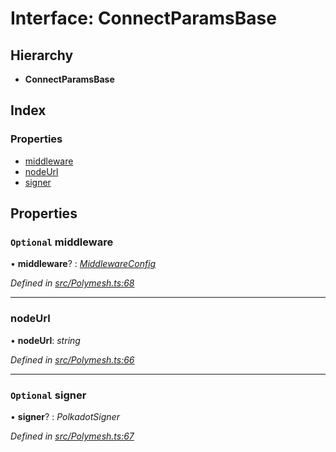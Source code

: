 # Interface: ConnectParamsBase

## Hierarchy

* **ConnectParamsBase**

## Index

### Properties

* [middleware](connectparamsbase.md#optional-middleware)
* [nodeUrl](connectparamsbase.md#nodeurl)
* [signer](connectparamsbase.md#optional-signer)

## Properties

### `Optional` middleware

• **middleware**? : *[MiddlewareConfig](middlewareconfig.md)*

*Defined in [src/Polymesh.ts:68](https://github.com/PolymathNetwork/polymesh-sdk/blob/7527396d/src/Polymesh.ts#L68)*

___

###  nodeUrl

• **nodeUrl**: *string*

*Defined in [src/Polymesh.ts:66](https://github.com/PolymathNetwork/polymesh-sdk/blob/7527396d/src/Polymesh.ts#L66)*

___

### `Optional` signer

• **signer**? : *PolkadotSigner*

*Defined in [src/Polymesh.ts:67](https://github.com/PolymathNetwork/polymesh-sdk/blob/7527396d/src/Polymesh.ts#L67)*
